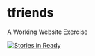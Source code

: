 # tfriends
A Working Website Exercise

[![Stories in Ready](https://badge.waffle.io/LacquerLabs/tfriends.svg?label=ready&title=Ready)](http://waffle.io/LacquerLabs/tfriends)

